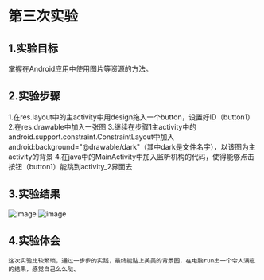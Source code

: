 # 第三次实验

## 1.实验目标
掌握在Android应用中使用图片等资源的方法。

## 2.实验步骤
1.在res.layout中的主activity中用design拖入一个button，设置好ID（button1）
2.在res.drawable中加入一张图
3.继续在步骤1主activity中的android.support.constraint.ConstraintLayout中加入
  android:background="@drawable/dark"（其中dark是文件名字），以该图为主activity的背景
4.在java中的MainActivity中加入监听机构的代码，使得能够点击按钮（button1）能跳到activity_2界面去
## 3.实验结果

![image](https://github.com/xiaojiahao/android-labs-2018/blob/master/soft1614080902319/sy3(1).jpg)
![image](https://github.com/xiaojiahao/android-labs-2018/blob/master/soft1614080902319/sy3(2).png)

## 4.实验体会

    这次实验比较繁琐，通过一步步的实践，最终能贴上美美的背景图，在电脑run出一个令人满意的结果，感觉自己么么哒、
